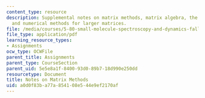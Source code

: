 ```yaml
---
content_type: resource
description: Supplemental notes on matrix methods, matrix algebra, the two-state problem,
  and numerical methods for larger matrices.
file: /media/courses/5-80-small-molecule-spectroscopy-and-dynamics-fall-2008/a0d0f83ba77a854108e544e9ef2170af_mtxmthds_1982.pdf
file_type: application/pdf
learning_resource_types:
- Assignments
ocw_type: OCWFile
parent_title: Assignments
parent_type: CourseSection
parent_uid: 5e5e8a1f-8400-93d0-89b7-18d990e250dd
resourcetype: Document
title: Notes on Matrix Methods
uid: a0d0f83b-a77a-8541-08e5-44e9ef2170af
---
```


